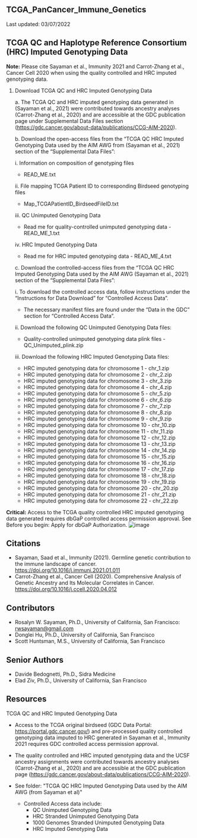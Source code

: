## TCGA_PanCancer_Immune_Genetics

Last updated: 03/07/2022

## TCGA QC and Haplotype Reference Consortium (HRC) Imputed Genotyping Data

**Note:** Please cite Sayaman et al., Immunity 2021 and Carrot-Zhang et al., Cancer Cell 2020 when using the quality controlled and HRC imputed genotyping data. 

1.	Download TCGA QC and HRC Imputed Genotyping Data 

    a.	The TCGA QC and HRC imputed genotyping data generated in (Sayaman et al., 2021) were contributed towards ancestry analyses  (Carrot-Zhang et al., 2020) and are accessible at the GDC publication page under Supplemental Data Files section (https://gdc.cancer.gov/about-data/publications/CCG-AIM-2020). 

    b.	Download the open-access files from the “TCGA QC HRC Imputed Genotyping Data used by the AIM AWG from (Sayaman et al., 2021) section of the “Supplemental Data Files”:

    i.	Information on composition of genotyping files 
    
    * READ_ME.txt
    
    ii.	File mapping TCGA Patient ID to corresponding Birdseed genotyping files
    
    * Map_TCGAPatientID_BirdseedFileID.txt
        
    iii.	QC Unimputed Genotyping Data
    
    * Read me for quality-controlled unimputed genotyping data - READ_ME_1.txt

    iv.	HRC Imputed Genotyping Data
    
    * Read me for HRC imputed genotyping data - READ_ME_4.txt

    c.	Download the controlled-access files from the “TCGA QC HRC Imputed Genotyping Data used by the AIM AWG (Sayaman et al., 2021) section of the “Supplemental Data Files”:

    i.	To download the controlled access data, follow instructions under the “Instructions for Data Download” for “Controlled Access Data”.
    * The necessary manifest files are found under the “Data in the GDC” section for “Controlled Access Data”. 
    
    ii.	Download the following QC Unimputed Genotyping Data files:
    * Quality-controlled unimputed genotyping data plink files - QC_Unimputed_plink.zip
    
    iii.	Download the following HRC Imputed Genotyping Data files:
    * HRC imputed genotyping data for chromosome 1 - chr_1.zip
    * HRC imputed genotyping data for chromosome 2 - chr_2.zip
    * HRC imputed genotyping data for chromosome 3 - chr_3.zip
    * HRC imputed genotyping data for chromosome 4 - chr_4.zip
    * HRC imputed genotyping data for chromosome 5 - chr_5.zip
    * HRC imputed genotyping data for chromosome 6 - chr_6.zip
    * HRC imputed genotyping data for chromosome 7 - chr_7.zip
    * HRC imputed genotyping data for chromosome 8 - chr_8.zip
    * HRC imputed genotyping data for chromosome 9 - chr_9.zip
    * HRC imputed genotyping data for chromosome 10 - chr_10.zip
    * HRC imputed genotyping data for chromosome 11 - chr_11.zip
    * HRC imputed genotyping data for chromosome 12 - chr_12.zip
    * HRC imputed genotyping data for chromosome 13 - chr_13.zip
    * HRC imputed genotyping data for chromosome 14 - chr_14.zip
    * HRC imputed genotyping data for chromosome 15 - chr_15.zip
    * HRC imputed genotyping data for chromosome 16 - chr_16.zip
    * HRC imputed genotyping data for chromosome 17 - chr_17.zip
    * HRC imputed genotyping data for chromosome 18 - chr_18.zip
    * HRC imputed genotyping data for chromosome 19 - chr_19.zip
    * HRC imputed genotyping data for chromosome 20 - chr_20.zip
    * HRC imputed genotyping data for chromosome 21 - chr_21.zip
    * HRC imputed genotyping data for chromosome 22 - chr_22.zip


**Critical:** Access to the TCGA quality controlled HRC imputed genotyping data generated requires dbGaP controlled access permission approval. See Before you begin: Apply for dbGaP Authorization. ![image](https://user-images.githubusercontent.com/563466/157169998-dd3b2786-3dc6-45b6-ae8b-92d2ed0f0fea.png)

## Citations
* Sayaman, Saad et al., Immunity (2021). Germline genetic contribution to the immune landscape of cancer. https://doi.org/10.1016/j.immuni.2021.01.011
* Carrot-Zhang et al., Cancer Cell (2020). Comprehensive Analysis of Genetic Ancestry and Its Molecular Correlates in Cancer. https://doi.org/10.1016/j.ccell.2020.04.012


## Contributors
* Rosalyn W. Sayaman, Ph.D., University of California, San Francisco: rwsayaman@gmail.com
* Donglei Hu, Ph.D., University of California, San Francisco
* Scott Huntsman, M.S., University of California, San Francisco

## Senior Authors
* Davide Bedognetti, Ph.D., Sidra Medicine
* Elad Ziv, Ph.D., University of California, San Francisco


## Resources
TCGA QC and HRC Imputed Genotyping Data  
   * Access to the TCGA original birdseed (GDC Data Portal: https://portal.gdc.cancer.gov/) and pre-processed quality controlled genotyping data imputed to HRC generated in Sayaman et al., Immunity 2021 requires GDC controlled access permission approval.
   * The quality controlled and HRC imputed genotyping data and the UCSF ancestry assignments were contributed towards ancestry analyses (Carrot-Zhang et al., 2020) and are accessible at the GDC publication page (https://gdc.cancer.gov/about-data/publications/CCG-AIM-2020).
   
   * See folder: "TCGA QC HRC Imputed Genotyping Data used by the AIM AWG (from Sayaman et al)"
     * Controlled Access data include:
       * QC Unimputed Genotyping Data
       * HRC Stranded Unimputed Genotyping Data
       * 1000 Genomes Stranded Unimputed Genotyping Data
       * HRC Imputed Genotyping Data


